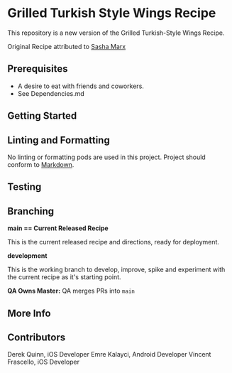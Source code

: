 Grilled Turkish Style Wings Recipe
=====================

This repository is a new version of the Grilled Turkish-Style Wings Recipe. 

Original Recipe attributed to [Sasha Marx](https://www.seriouseats.com/grilled-turkish-wings-recipe)


Prerequisites
-------------
- A desire to eat with friends and coworkers.  
- See Dependencies.md

Getting Started
---------------

Linting and Formatting
-------

No linting or formatting pods are used in this project.  Project should conform to [Markdown](https://www.markdownguide.org). 

Testing
-------

Branching
-------

**main == Current Released Recipe**

This is the current released recipe and directions, ready for deployment. 

**development**

This is the working branch to develop, improve, spike and experiment with the current recipe as it's starting point. 


**QA Owns Master:**  QA merges PRs into `main`

More Info
---------

Contributors
---------

Derek Quinn, iOS Developer
Emre Kalayci, Android Developer
Vincent Frascello, iOS Developer 
